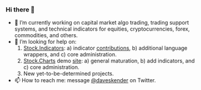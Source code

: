 ### Hi there 👋

- 🔭 I’m currently working on capital market algo trading, trading support systems, and technical indicators for equities, cryptocurrencies, forex, commodities, and others.
- 🤔 I’m looking for help on:
  1. [Stock.Indicators](https://github.com/DaveSkender/Stock.Indicators): a) indicator [contributions](https://daveskender.github.io/Stock.Indicators/docs/CONTRIBUTING.html), b) additional language wrappers, and c) core administration.
  2. [Stock.Charts](https://github.com/DaveSkender/Stock.Charts) demo [site](https://stock-charts.azurewebsites.net): a) general maturation, b) add indicators, and c) core administration.
  3. New yet-to-be-determined projects.
- 📫 How to reach me: message [@daveskender](https://twitter.com/messages/compose?recipient_id=27475431) on Twitter.

<!--
**DaveSkender/DaveSkender** is a ✨ _special_ ✨ repository because its `README.md` (this file) appears on your GitHub profile.

Here are some ideas to get you started:

- 🔭 I’m currently working on ...
- 🌱 I’m currently learning ...
- 👯 I’m looking to collaborate on ...
- 🤔 I’m looking for help with ...
- 💬 Ask me about ...
- 📫 How to reach me: ...
- 😄 Pronouns: ...
- ⚡ Fun fact: ...


![Dave's GitHub stats](https://github-readme-stats.vercel.app/api?username=DaveSkender&show_icons=true)

Note: stats are of open-source only.
-->

